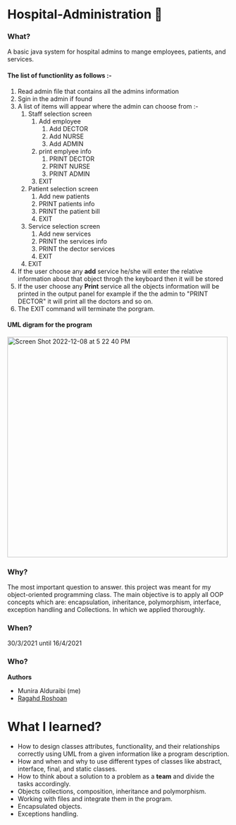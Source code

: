 # Hospital-Administration 🏥

### What?
A basic java system for hospital admins to mange employees, patients, and services.

#### The list of functionlity as follows :-
1. Read admin file that contains all the admins information
2. Sgin in the admin if found
3. A list of items will appear where the admin can choose from :-
    1. Staff selection screen 
        1. Add employee
            1. Add DECTOR
            2. Add NURSE
            3. Add ADMIN
        2. print emplyee info
            1. PRINT DECTOR
            2. PRINT NURSE
            3. PRINT ADMIN
        3. EXIT
    2. Patient selection screen 
        1. Add new patients
        2. PRINT patients info 
        3. PRINT the patient bill
        4. EXIT
    3. Service selection screen
        1. Add new services
        2. PRINT the services info
        3. PRINT the dector services 
        4. EXIT
    4. EXIT
4. If the user choose any **add** service he/she will enter the relative information about that object throgh the keyboard then it will be stored
5. If the user choose any **Print** service all the objects information will be printed in the output panel for example if the the admin to "PRINT DECTOR" it will print all the doctors and so on.
6. The EXIT command will terminate the porgram.

#### UML digram for the program
<img width="500" hight="500" alt="Screen Shot 2022-12-08 at 5 22 40 PM" src="https://user-images.githubusercontent.com/80950031/206471316-3882eb1b-13e6-4d2f-95d8-6adc9b29e773.png">


### Why?
The most important question to answer. this project was meant for my object-oriented programming class.
The main objective is to apply all OOP concepts which are: encapsulation, inheritance, polymorphism, interface, exception handling and Collections. In which we applied thoroughly.

### When? 
30/3/2021 until 16/4/2021

### Who?
**Authors**
* Munira Alduraibi (me)
* [Ragahd Roshoan](mailto:ragadrashwan@gmail.com)

# What I learned?
* How to design classes attributes, functionality, and their relationships correctly using UML from a given information like a program description.
* How and when and why to use different types of classes like abstract, interface, final, and static classes.
* How to think about a solution to a problem as a **team** and divide the tasks accordingly.
* Objects collections, composition, inheritance and polymorphism.
* Working with files and integrate them in the program.
* Encapsulated objects.
* Exceptions handling.


